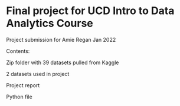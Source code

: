 # Final project for UCD Intro to Data Analytics Course

Project submission for Amie Regan Jan 2022

Contents:

Zip folder with 39 datasets pulled from Kaggle

2 datasets used in project

Project report

Python file
